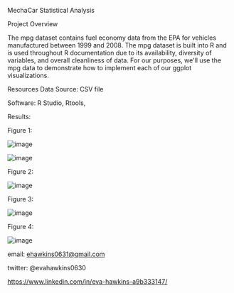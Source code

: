 MechaCar Statistical Analysis

Project Overview

The mpg dataset contains fuel economy data from the EPA for vehicles manufactured between 1999 and 2008. The mpg dataset is built into R and is used throughout R documentation due to its availability, diversity of variables, and overall cleanliness of data. For our purposes, we'll use the mpg data to demonstrate how to implement each of our ggplot visualizations.




Resources
Data Source: CSV file

Software: R Studio, Rtools, 




Results:

Figure 1: 

![image](https://user-images.githubusercontent.com/101227930/182354010-4de662f8-867a-4017-ad75-c65479f7c14d.png)

![image](https://user-images.githubusercontent.com/101227930/182347992-8d8c5bae-84b1-42db-aac6-4c3d195a3174.png)



Figure 2:

![image](https://user-images.githubusercontent.com/101227930/182332034-4f60fc1d-6e9d-43f3-9da1-c97d5d1570d0.png)


Figure 3:

![image](https://user-images.githubusercontent.com/101227930/182353402-33e70fa5-1fbc-4ac4-8dd2-95a6357d7fd3.png)

Figure 4:

![image](https://user-images.githubusercontent.com/101227930/182353452-807eb779-10dc-4ed5-b884-2e5b69d62e07.png)




email:  ehawkins0631@gmail.com

twitter: @evahawkins0630

https://www.linkedin.com/in/eva-hawkins-a9b333147/





